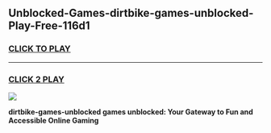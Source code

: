 
## Unblocked-Games-dirtbike-games-unblocked-Play-Free-116d1
<h3>
<a href="https://premium76.site?title=dirtbike-games-unblocked&ref=21A">CLICK TO PLAY</a></h3>
<hr>

<h3>
<a href="https://premium76.site?title=dirtbike-games-unblocked&ref=21A">CLICK 2 PLAY</a>
  
</h3>

<a href="https://premium76.site?title=dirtbike-games-unblocked&ref=21A"><img src="https://clearcache.store/games.png"></a>


**dirtbike-games-unblocked games unblocked: Your Gateway to Fun and Accessible Online Gaming**
